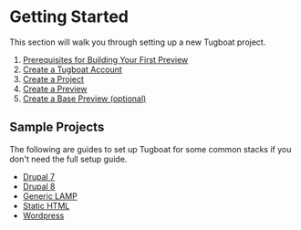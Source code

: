 # Getting Started

This section will walk you through setting up a new Tugboat project.

1. [Prerequisites for Building Your First Preview](prerequisites/index.md)
2. [Create a Tugboat Account](create-a-tugboat-account/index.md)
3. [Create a Project](create-a-project/index.md)
4. [Create a Preview](create-a-preview/index.md)
5. [Create a Base Preview (optional)](create-a-base-preview/index.md)

## Sample Projects

The following are guides to set up Tugboat for some common stacks if you don't
need the full setup guide.

* [Drupal 7](../build-script/examples/applications/drupal7/index.md)
* [Drupal 8](../build-script/examples/applications/drupal8/index.md)
* [Generic LAMP](../build-script/examples/applications/generic-lamp/index.md)
* [Static HTML](../build-script/examples/applications/static-html/index.md)
* [Wordpress](../build-script/examples/applications/wordpress/index.md)
